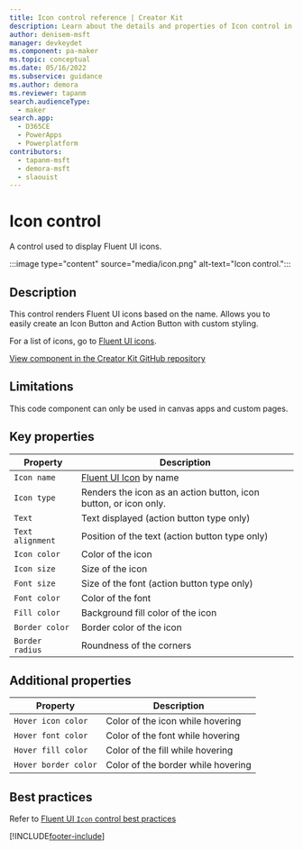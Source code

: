 ```yaml
---
title: Icon control reference | Creator Kit
description: Learn about the details and properties of Icon control in the Creator Kit.
author: denisem-msft
manager: devkeydet
ms.component: pa-maker
ms.topic: conceptual
ms.date: 05/16/2022
ms.subservice: guidance
ms.author: demora
ms.reviewer: tapanm
search.audienceType: 
  - maker
search.app: 
  - D365CE
  - PowerApps
  - Powerplatform
contributors:
  - tapanm-msft
  - demora-msft
  - slaouist
---
```

# Icon control

A control used to display Fluent UI icons.

:::image type="content" source="media/icon.png" alt-text="Icon control.":::

## Description

This control renders Fluent UI icons based on the name. Allows you to easily create an Icon Button and Action Button with custom styling.

For a list of icons, go to [Fluent UI icons](https://developer.microsoft.com/fluentui#/styles/web/icons).

[View component in the Creator Kit GitHub repository](https://github.com/microsoft/powercat-creator-kit/tree/main/CreatorKitCore/SolutionPackage/Controls/cat_PowerCAT.Icon)

## Limitations

This code component can only be used in canvas apps and custom pages.

## Key properties

| Property | Description |
| -------- | ----------- |
| `Icon name` | [Fluent UI Icon](https://uifabricicons.azurewebsites.net/) by name |
| `Icon type` | Renders the icon as an action button, icon button, or icon only. |
| `Text` | Text displayed (action button type only) |
| `Text alignment` | Position of the text (action button type only) |
| `Icon color` | Color of the icon |
| `Icon size` | Size of the icon |
| `Font size` | Size of the font (action button type only) |
| `Font color` | Color of the font |
| `Fill color` | Background fill color of the icon |
| `Border color` | Border color of the icon |
| `Border radius` | Roundness of the corners |

## Additional properties

| Property | Description |
| -------- | ----------- |
| `Hover icon color` | Color of the icon while hovering |
| `Hover font color` | Color of the font while hovering |
| `Hover fill color` | Color of the fill while hovering |
| `Hover border color` | Color of the border while hovering |

## Best practices

Refer to [Fluent UI `Icon` control best practices](https://developer.microsoft.com/fluentui#/controls/web/contextmenu)

[!INCLUDE[footer-include](../../includes/footer-banner.md)]